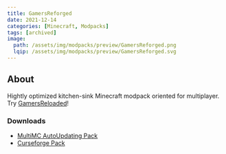 ```yaml
---
title: GamersReforged
date: 2021-12-14
categories: [Minecraft, Modpacks]
tags: [archived]
image:
  path: /assets/img/modpacks/preview/GamersReforged.png
  lqip: /assets/img/modpacks/preview/GamersReforged.svg
---
```

## About

Hightly optimized kitchen-sink Minecraft modpack oriented for multiplayer. Try [GamersReloaded](/posts/GamersReloaded/)!

### Downloads
 - [MultiMC AutoUpdating Pack](https://github.com/Den4enko/GamersReforged/releases/latest/download/GamersReforgedAutoUpdate.zip)
 - [Curseforge Pack](https://github.com/Den4enko/GamersReforged/releases/latest/download/GamersReforged-CF.zip)